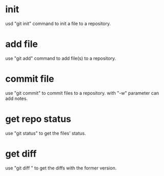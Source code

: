 # init
usd "git init" command to init a file to a repository.
# add file
use "git add" command to add file(s) to a repository.
# commit file
use "git commit" to commit files to a repository.
with "-w" parameter can add notes.
# get repo status
use "git status" to get the files' status.
# get diff 
use "git diff <filename>" to get the diffs with the former version.
